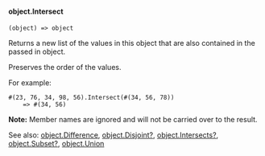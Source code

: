 #### object.Intersect

``` suneido
(object) => object
```

Returns a new list of the values in this object that are also contained in the passed in object.

Preserves the order of the values.

For example:

``` suneido
#(23, 76, 34, 98, 56).Intersect(#(34, 56, 78))
    => #(34, 56)
```

**Note:** Member names are ignored and will not be carried over to the result.


See also:
[object.Difference](<object.Difference.md>),
[object.Disjoint?](<object.Disjoint?.md>),
[object.Intersects?](<object.Intersects?.md>),
[object.Subset?](<object.Subset?.md>),
[object.Union](<object.Union.md>)
